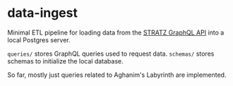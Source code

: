 # data-ingest
Minimal ETL pipeline for loading data from the [STRATZ GraphQL API](https://stratz.com/api) into a local Postgres server.

`queries/` stores GraphQL queries used to request data.
`schemas/` stores schemas to initialize the local database.

So far, mostly just queries related to Aghanim's Labyrinth are implemented.
